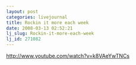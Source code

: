 ```yaml
---
layout: post
categories: livejournal
title: Rockin it more each week
date: 2008-03-13 02:52:21
lj_slug: Rockin-it-more-each-week
lj_id: 271082
---
```

http://www.youtube.com/watch?v=k8VAeYwTNCs
